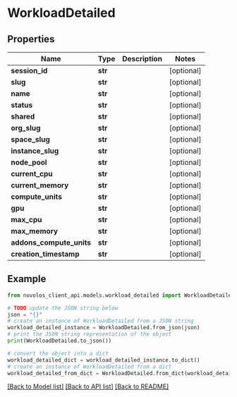 # WorkloadDetailed


## Properties

Name | Type | Description | Notes
------------ | ------------- | ------------- | -------------
**session_id** | **str** |  | [optional] 
**slug** | **str** |  | [optional] 
**name** | **str** |  | [optional] 
**status** | **str** |  | [optional] 
**shared** | **str** |  | [optional] 
**org_slug** | **str** |  | [optional] 
**space_slug** | **str** |  | [optional] 
**instance_slug** | **str** |  | [optional] 
**node_pool** | **str** |  | [optional] 
**current_cpu** | **str** |  | [optional] 
**current_memory** | **str** |  | [optional] 
**compute_units** | **str** |  | [optional] 
**gpu** | **str** |  | [optional] 
**max_cpu** | **str** |  | [optional] 
**max_memory** | **str** |  | [optional] 
**addons_compute_units** | **str** |  | [optional] 
**creation_timestamp** | **str** |  | [optional] 

## Example

```python
from nuvolos_client_api.models.workload_detailed import WorkloadDetailed

# TODO update the JSON string below
json = "{}"
# create an instance of WorkloadDetailed from a JSON string
workload_detailed_instance = WorkloadDetailed.from_json(json)
# print the JSON string representation of the object
print(WorkloadDetailed.to_json())

# convert the object into a dict
workload_detailed_dict = workload_detailed_instance.to_dict()
# create an instance of WorkloadDetailed from a dict
workload_detailed_from_dict = WorkloadDetailed.from_dict(workload_detailed_dict)
```
[[Back to Model list]](../README.md#documentation-for-models) [[Back to API list]](../README.md#documentation-for-api-endpoints) [[Back to README]](../README.md)


